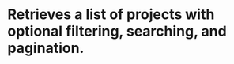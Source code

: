 #  Retrieves a list of projects with optional filtering, searching, and pagination.

<api-endpoint openapi-path="../../luodapi.json" method="GET" endpoint="/api/v1/projects"/>